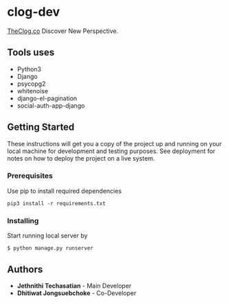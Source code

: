 # clog-dev
[TheClog.co](https://theclog.co/) Discover New Perspective. 


## Tools uses
* Python3
* Django
* psycopg2
* whitenoise
* django-el-pagination
* social-auth-app-django

## Getting Started

These instructions will get you a copy of the project up and running on your local machine for development and testing purposes. See deployment for notes on how to deploy the project on a live system.

### Prerequisites

Use pip to install required dependencies

```
pip3 install -r requirements.txt
```


### Installing
Start running local server by 
```
$ python manage.py runserver
```


## Authors
* **Jethnithi Techasatian** -  Main Developer 
* **Dhitiwat Jongsuebchoke** - Co-Developer
